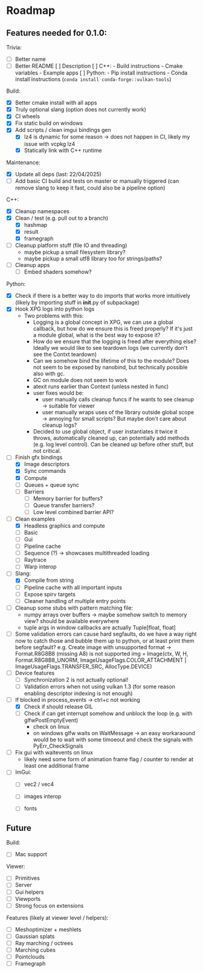 # Roadmap

## Features needed for 0.1.0:

Trivia:
- [ ] Better name
- [ ] Better README
    [ ] Description
    [ ] C++:
        - Build instructions
        - Cmake variables
        - Example apps
    [ ] Python:
        - Pip install instructions
        - Conda install instructions (`conda install conda-forge::vulkan-tools`)

Build:
- [x] Better cmake install with all apps
- [x] Truly optional slang (option does not currently work)
- [x] CI wheels
- [x] Fix static build on windows
- [x] Add scripts / clean imgui bindings gen
    - [x] lz4 is dynamic for some reason -> does not happen in CI, likely my issue with vcpkg lz4
    - [x] Statically link with C++ runtime

Maintenance:
- [x] Update all deps (last: 22/04/2025)
- [ ] Add basic CI build and tests on master or manually triggered (can remove slang to keep it fast, could also be a pipeline option)

C++:
- [x] Cleanup namespaces
- [x] Clean / test (e.g. pull out to a branch)
    - [x] hashmap
    - [x] result
    - [x] framegraph
- [ ] Cleanup platform stuff (file IO and threading)
    - maybe pickup a small filesystem library?
    - maybe pickup a small utf8 library too for strings/paths?
- [ ] Cleanup apps
    - [ ] Embed shaders somehow?

Python:
- [x] Check if there is a better way to do imports that works more intuitively
      (likely by importing stuff in __init__.py of subpackage)
- [x] Hook XPG logs into python logs
    - Two problems with this:
        - Logging is a global concept in XPG, we can use a global callback, but how do we ensure
          this is freed properly? If it's just a module global, what is the best way to expose it?
        - How do we ensure that the logging is freed after everything else? Ideally we would like
          to see teardown logs (we currently don't see the Contxt teardown)
        - Can we somehow bind the lifetime of this to the module? Does not seem to be exposed by
          nanobind, but technically possible also with gc.
        - GC on module does not seem to work
        - atexit runs earlier than Context (unless nested in func)
        - user fixes would be:
           - user manually calls cleanup funcs if he wants to see cleanup -> suitable for viewer
           - user manually wraps uses of the library outside global scope -> annoying for small scripts?
             But maybe don't care about cleanup logs?
        - Decided to use global object, if user instantiates it twice it throws, automatically cleaned up,
           can potentially add methods (e.g. log level control). Can be cleaned up before other stuff, but not
           critical.
- [ ] Finish gfx bindings
    - [x] Image descriptors
    - [x] Sync commands
    - [x] Compute
    - [ ] Queues + queue sync
    - [ ] Barriers
        - [ ] Memory barrier for buffers?
        - [ ] Queue transfer barriers?
        - [ ] Low level combined barrier API?
- [ ] Clean examples
    - [x] Headless graphics and compute
    - [ ] Basic
    - [ ] Gui
    - [ ] Pipeline cache
    - [ ] Sequence (?) -> showcases multithreaded loading
    - [ ] Raytrace
    - [ ] Warp interop
- [ ] Slang:
    - [x] Compile from string
    - [ ] Pipeline cache with all important inputs
    - [ ] Expose spirv targets
    - [ ] Cleaner handling of multiple entry points
- [ ] Cleanup some stubs with pattern matching file:
    - numpy arrays over buffers -> maybe somehow switch to memory view? should be available everywhere
    - tuple args in window callbacks are actually Tuple[float, float]
- [ ] Some validation errors can cause hard segfaults, do we have a way right now
      to catch those and bubble them up to python, or at least print them before segfault?
      e.g. Create image with unsupported format -> Format.R8G8B8 (missing A8) is not supported
        img = Image(ctx, W, H, Format.R8G8B8_UNORM,
                    ImageUsageFlags.COLOR_ATTACHMENT | ImageUsageFlags.TRANSFER_SRC,
                    AllocType.DEVICE)
- [ ] Device features
    - [ ] Synchronization 2 is not actually optional!
    - [ ] Validation errors when not using vulkan 1.3 (for some reason enabling descriptor indexing is not enough)
- [ ] If blocked in process_events -> ctrl+c not working
    - [x] Check if should release GIL
    - [ ] Check if can get interrupt somehow and unblock the loop (e.g. with glfwPostEmptyEvent)
        - check on linux
        - on windows glfw waits on WaitMessage -> an easy workaraound would be to wait with some timoeout
           and check the signals with PyErr_CheckSignals
- [ ] Fix gui with waitevents on linux
    - likely need some form of animation frame flag / counter to render at least one additional frame
- [ ] ImGui:
    - [ ] vec2 / vec4
    - [ ] images interop
    - [ ] fonts


## Future

Build:
- [ ] Mac support

Viewer:
- [ ] Primitives
- [ ] Server
- [ ] Gui helpers
- [ ] Viewports
- [ ] Strong focus on extensions

Features (likely at viewer level / helpers):
- [ ] Meshoptimizer + meshlets
- [ ] Gaussian splats
- [ ] Ray marching / octrees
- [ ] Marching cubes
- [ ] Pointclouds
- [ ] Framegraph
